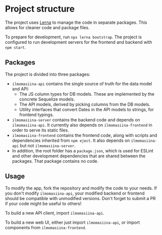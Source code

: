 # Project structure

The project uses [Lerna](https://lerna.js.org/) to manage the code in separate packages. This allows for cleaner code
and package files.

To prepare for development, run `npx lerna bootstrap`.
The project is configured to run development servers for the frontend and backend with `npm start`.

## Packages

The project is divided into three packages:

- `ilmomasiina-api` contains the single source of truth for the data model and API:
    - The JS column types for DB models. These are implemented by the concrete Sequelize models.
    - The API models, derived by picking columns from the DB models.
    - Utility interfaces that convert Dates in the API models to strings, for frontend typings.
- `ilmomasiina-server` contains the backend code and depends on `ilmomasiina-api`.
  It currently also depends on `ilmomasiina-frontend` in order to serve its static files.
- `ilmomasiina-frontend` contains the frontend code, along with scripts and dependencies inherited from `npm eject`.
  It also depends on `ilmomasiina-api` but not `ilmomasiina-server`.
- In addition, the root folder has a `package.json`, which is used for ESLint and other development dependencies
  that are shared between the packages. That package contains no code.

## Usage

To modify the app, fork the repository and modify the code to your needs. If you don't modify `ilmomasiina-api`,
your modified backend or frontend should be compatible with unmodified versions.
Don't forget to submit a PR if your code might be useful to others!

To build a new API client, import `ilmomasiina-api`.

To build a new web UI, either just import `ilmomasiina-api`, or import components from `ilmomasiina-frontend`.
